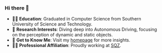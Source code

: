 ### Hi there 👋

- 👩‍🎓 **Education**: Graduated in Computer Science from Southern University of Science and Technology.
- 🌱 **Research Interests**: Diving deep into Autonomous Driving, focusing on the perception of dynamic and static objects.
- 💬 **Get to Know Me**: Visit my [homepage](https://abbyxxn.github.io/) for more insights.
- 👩‍💻 **Professional Affiliation**: Proudly working at [SQZ](https://sqz.ac.cn/en).
